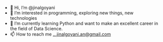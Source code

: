 - 👋 Hi, I’m @jinalgoyani
- 👀 I’m interested in programming, exploring new things, new technologies
- 🌱 I’m currently learning Python and want to make an excellent career in the field of Data Science.
- 📫 How to reach me ...jinalgoyani.an@gmail.com

<!---
jinalgoyani/jinalgoyani is a ✨ special ✨ repository because its `README.md` (this file) appears on your GitHub profile.
You can click the Preview link to take a look at your changes.
--->
